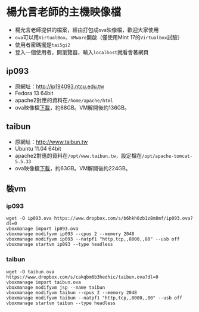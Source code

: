 # 楊允言老師的主機映像檔
* 楊允言老師提供的檔案，經由打包成`ova`映像檔，歡迎大家使用
* `ova`可以用`VirtualBox`、`VMware`開啟（僅使用Mint 17的`Virtualbox`試驗）
* 使用者密碼攏是`tai5gi2`
* 登入一個使用者，開瀏覽器，輸入`localhost`就看會著網頁

## ip093
* 原網址：<http://ip194093.ntcu.edu.tw>
* Fedora 13 64bit
* apache2對應的資料在`/home/apache/html`
* ova映像檔[下載](https://www.dropbox.com/s/b6hkh0zb1z8m8mf/ip093.ova?dl=0)，約68GB。VM解開後約136GB。

## taibun
* 原網址：<http://www.taibun.tw>
* Ubuntu 11.04 64bit
* apache2對應的資料在`/opt/www.taibun.tw`，設定檔在`/opt/apache-tomcat-5.5.33`
* ova映像檔[下載](https://www.dropbox.com/s/cakqbm6b3hedhic/taibun.ova?dl=0)，約63GB。VM解開後約224GB。

## 裝vm
### ip093
```
wget -O ip093.ova https://www.dropbox.com/s/b6hkh0zb1z8m8mf/ip093.ova?dl=0
vboxmanage import ip093.ova
vboxmanage modifyvm ip093 --cpus 2 --memory 2048
vboxmanage modifyvm ip093 --natpf1 "http,tcp,,8000,,80" --usb off
vboxmanage startvm ip093 --type headless
```
### taibun
```
wget -O taibun.ova https://www.dropbox.com/s/cakqbm6b3hedhic/taibun.ova?dl=0
vboxmanage import taibun.ova
vboxmanage modifyvm jsp --name taibun
vboxmanage modifyvm taibun --cpus 2 --memory 2048
vboxmanage modifyvm taibun --natpf1 "http,tcp,,8000,,80" --usb off
vboxmanage startvm taibun --type headless
```
